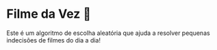 # Filme da Vez 🍿

Este é um algoritmo de escolha aleatória que ajuda a resolver pequenas indecisões de filmes do dia a dia! 


